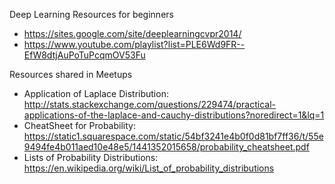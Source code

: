 Deep Learning Resources for beginners

* https://sites.google.com/site/deeplearningcvpr2014/
* https://www.youtube.com/playlist?list=PLE6Wd9FR--EfW8dtjAuPoTuPcqmOV53Fu


Resources shared in Meetups

* Application of Laplace Distribution: http://stats.stackexchange.com/questions/229474/practical-applications-of-the-laplace-and-cauchy-distributions?noredirect=1&lq=1
* CheatSheet for Probability: https://static1.squarespace.com/static/54bf3241e4b0f0d81bf7ff36/t/55e9494fe4b011aed10e48e5/1441352015658/probability_cheatsheet.pdf
* Lists of Probability Distributions: https://en.wikipedia.org/wiki/List_of_probability_distributions
